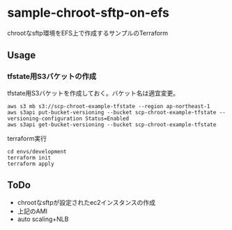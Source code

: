 # sample-chroot-sftp-on-efs

chrootなsftp環境をEFS上で作成するサンプルのTerraform

## Usage

### tfstate用S3バケットの作成

tfstate用S3バケットを作成しておく。バケット名は適宜変更。

```
aws s3 mb s3://scp-chroot-example-tfstate --region ap-northeast-1
aws s3api put-bucket-versioning --bucket scp-chroot-example-tfstate --versioning-configuration Status=Enabled
aws s3api get-bucket-versioning --bucket scp-chroot-example-tfstate
```

terraform実行

```
cd envs/development
terraform init
terraform apply
```

## ToDo

- chrootなsftpが設定されたec2インスタンスの作成
- 上記のAMI
- auto scaling+NLB
